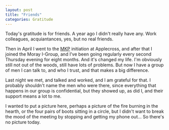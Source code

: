 ```yaml
---
layout: post
title: "Friends"
categories: Gratitude
---
```


Today's gratitude is for friends. A year ago I didn't really have any. Work
colleagues, acquiantances, yes, but no real friends.

Then in April I went to the [MKP][] initiation at Applecross, and after that I
joined the Moray I-Group, and I've been going regularly every second Thursday
evening for eight months. And it's changed my life. I'm obviously still not out
of the woods, still have lots of problems. But now I have a group of men I can
talk to, and who I trust, and that makes a big difference.

Last night we met, and talked and worked, and I am grateful for that. I probably
shouldn't name the men who were there, since everything that happens in our
group is confidential, but they showed up, as did I, and their support means a
lot to me.

I wanted to put a picture here, perhaps a picture of the fire burning in the
hearth, or the four pairs of boots sitting in a circle, but I didn't want to
break the mood of the meeting by stopping and getting my phone out... So there's
no picture today.

[MKP]: http://uk.mkp.org/
